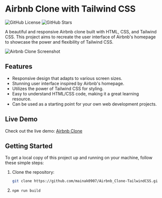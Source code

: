 # Airbnb Clone with Tailwind CSS

![GitHub License](https://img.shields.io/github/license/mainak0907/Airbnb_Clone-TailwindCSS)
![GitHub Stars](https://img.shields.io/github/stars/mainak0907/Airbnb_Clone-TailwindCSS?style=social)

A beautiful and responsive Airbnb clone built with HTML, CSS, and Tailwind CSS. This project aims to recreate the user interface of Airbnb's homepage to showcase the power and flexibility of Tailwind CSS.

![Airbnb Clone Screenshot](demo.png)

## Features

- Responsive design that adapts to various screen sizes.
- Stunning user interface inspired by Airbnb's homepage.
- Utilizes the power of Tailwind CSS for styling.
- Easy to understand HTML/CSS code, making it a great learning resource.
- Can be used as a starting point for your own web development projects.

## Live Demo

Check out the live demo: [Airbnb Clone](https://mainak0907.github.io/Airbnb_Clone-TailwindCSS/)

## Getting Started

To get a local copy of this project up and running on your machine, follow these simple steps:

1. Clone the repository:

   ```bash
   git clone https://github.com/mainak0907/Airbnb_Clone-TailwindCSS.git
   ```
2. ```bash
   npm run build
   ```
